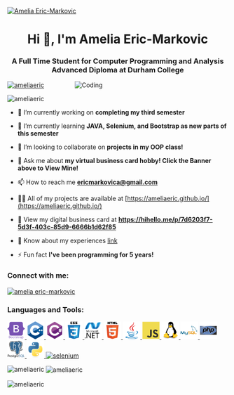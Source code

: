 
<!--
**AmeliaEric/AmeliaEric** is a ✨ _special_ ✨ repository because its `README.md` (this file) appears on your GitHub profile.

Here are some ideas to get you started:

- 🔭 I’m currently working on ...
- 🌱 I’m currently learning ...
- 👯 I’m looking to collaborate on ...
- 🤔 I’m looking for help with ...
- 💬 Ask me about ...
- 📫 How to reach me: ...
- 😄 Pronouns: ...
- ⚡ Fun fact: ...
-->
[![Amelia Eric-Markovic](https://user-images.githubusercontent.com/104782574/198740107-854b989e-2fbc-4906-8db3-12ad0b62eb85.png)](https://hihello.me/p/7d6203f7-5d3f-403c-85d9-6666b1d62f85)
<h1 align="center">Hi 👋, I'm Amelia Eric-Markovic</h1>
<h3 align="center">A Full Time Student for Computer Programming and Analysis Advanced Diploma at Durham College</h3>
<img align="right" alt="Coding" width="350" src="https://user-images.githubusercontent.com/104782574/198740270-bb282341-3ca9-4fe9-a685-dfaf84b6584b.png" >
<p align="left" width="200"> <a href="https://github.com/ryo-ma/github-profile-trophy"><img src="https://github-profile-trophy.vercel.app/?username=ameliaeric" alt="ameliaeric" /></a> </p>

<p align="left"> <img src="https://komarev.com/ghpvc/?username=ameliaeric&label=Profile%20views&color=0e75b6&style=flat" alt="ameliaeric" /> </p>

- 🔭 I’m currently working on **completing my third semester**

- 🌱 I’m currently learning **JAVA, Selenium, and Bootstrap as new parts of this semester**

- 👯 I’m looking to collaborate on **projects in my OOP class!**

- 💬 Ask me about **my virtual business card hobby! Click the Banner above to View Mine!**

- 📫 How to reach me **ericmarkovica@gmail.com**

- 👨‍💻 All of my projects are available at [https://ameliaeric.github.io/](https://ameliaeric.github.io/)

- 🤝 View my digital business card at **https://hihello.me/p/7d6203f7-5d3f-403c-85d9-6666b1d62f85**

- 📄 Know about my experiences [link](link)

- ⚡ Fun fact **I've been programming for 5 years!**

<h3 align="left">Connect with me:</h3>
<p align="left">
<a href="https://linkedin.com/in/amelia eric-markovic" target="blank"><img align="center" src="https://raw.githubusercontent.com/rahuldkjain/github-profile-readme-generator/master/src/images/icons/Social/linked-in-alt.svg" alt="amelia eric-markovic" height="30" width="40" /></a>
</p>

<h3 align="left">Languages and Tools:</h3>
<p align="left"> <a href="https://getbootstrap.com" target="_blank" rel="noreferrer"> <img src="https://raw.githubusercontent.com/devicons/devicon/master/icons/bootstrap/bootstrap-plain-wordmark.svg" alt="bootstrap" width="40" height="40"/> </a> <a href="https://www.w3schools.com/cpp/" target="_blank" rel="noreferrer"> <img src="https://raw.githubusercontent.com/devicons/devicon/master/icons/cplusplus/cplusplus-original.svg" alt="cplusplus" width="40" height="40"/> </a> <a href="https://www.w3schools.com/cs/" target="_blank" rel="noreferrer"> <img src="https://raw.githubusercontent.com/devicons/devicon/master/icons/csharp/csharp-original.svg" alt="csharp" width="40" height="40"/> </a> <a href="https://www.w3schools.com/css/" target="_blank" rel="noreferrer"> <img src="https://raw.githubusercontent.com/devicons/devicon/master/icons/css3/css3-original-wordmark.svg" alt="css3" width="40" height="40"/> </a> <a href="https://dotnet.microsoft.com/" target="_blank" rel="noreferrer"> <img src="https://raw.githubusercontent.com/devicons/devicon/master/icons/dot-net/dot-net-original-wordmark.svg" alt="dotnet" width="40" height="40"/> </a> <a href="https://www.w3.org/html/" target="_blank" rel="noreferrer"> <img src="https://raw.githubusercontent.com/devicons/devicon/master/icons/html5/html5-original-wordmark.svg" alt="html5" width="40" height="40"/> </a> <a href="https://www.java.com" target="_blank" rel="noreferrer"> <img src="https://raw.githubusercontent.com/devicons/devicon/master/icons/java/java-original.svg" alt="java" width="40" height="40"/> </a> <a href="https://developer.mozilla.org/en-US/docs/Web/JavaScript" target="_blank" rel="noreferrer"> <img src="https://raw.githubusercontent.com/devicons/devicon/master/icons/javascript/javascript-original.svg" alt="javascript" width="40" height="40"/> </a> <a href="https://www.linux.org/" target="_blank" rel="noreferrer"> <img src="https://raw.githubusercontent.com/devicons/devicon/master/icons/linux/linux-original.svg" alt="linux" width="40" height="40"/> </a> <a href="https://www.mysql.com/" target="_blank" rel="noreferrer"> <img src="https://raw.githubusercontent.com/devicons/devicon/master/icons/mysql/mysql-original-wordmark.svg" alt="mysql" width="40" height="40"/> </a> <a href="https://www.php.net" target="_blank" rel="noreferrer"> <img src="https://raw.githubusercontent.com/devicons/devicon/master/icons/php/php-original.svg" alt="php" width="40" height="40"/> </a> <a href="https://www.postgresql.org" target="_blank" rel="noreferrer"> <img src="https://raw.githubusercontent.com/devicons/devicon/master/icons/postgresql/postgresql-original-wordmark.svg" alt="postgresql" width="40" height="40"/> </a> <a href="https://www.python.org" target="_blank" rel="noreferrer"> <img src="https://raw.githubusercontent.com/devicons/devicon/master/icons/python/python-original.svg" alt="python" width="40" height="40"/> </a> <a href="https://www.selenium.dev" target="_blank" rel="noreferrer"> <img src="https://raw.githubusercontent.com/detain/svg-logos/780f25886640cef088af994181646db2f6b1a3f8/svg/selenium-logo.svg" alt="selenium" width="40" height="40"/> </a> </p>

<p><img align="left" src="https://github-readme-stats.vercel.app/api/top-langs?username=ameliaeric&show_icons=true&locale=en&layout=compact" alt="ameliaeric" /></p>

<p>&nbsp;<img align="center" src="https://github-readme-stats.vercel.app/api?username=ameliaeric&show_icons=true&locale=en" alt="ameliaeric" /></p>

<p><img align="center" src="https://github-readme-streak-stats.herokuapp.com/?user=ameliaeric&" alt="ameliaeric" /></p>
